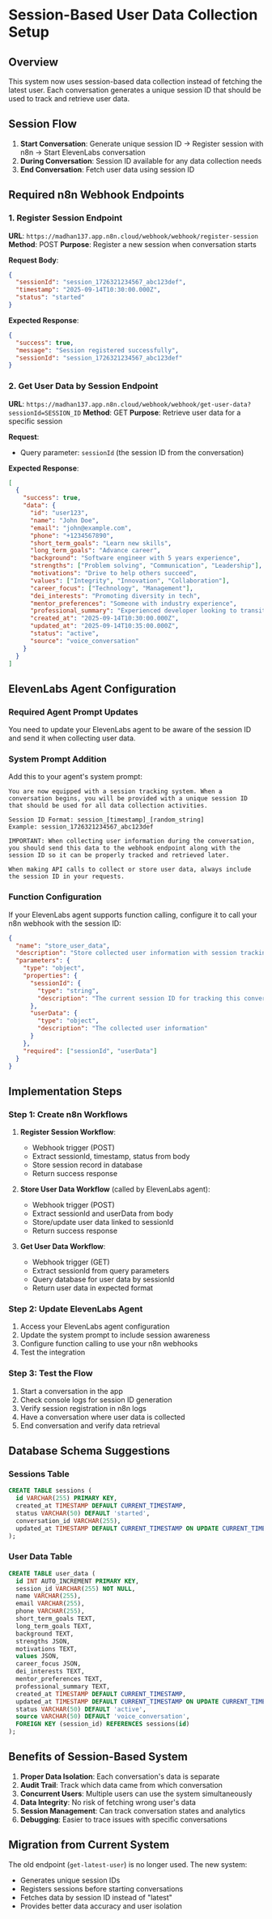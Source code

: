 # Session-Based User Data Collection Setup

## Overview

This system now uses session-based data collection instead of fetching the latest user. Each conversation generates a unique session ID that should be used to track and retrieve user data.

## Session Flow

1. **Start Conversation**: Generate unique session ID → Register session with n8n → Start ElevenLabs conversation
2. **During Conversation**: Session ID available for any data collection needs
3. **End Conversation**: Fetch user data using session ID

## Required n8n Webhook Endpoints

### 1. Register Session Endpoint

**URL**: `https://madhan137.app.n8n.cloud/webhook/webhook/register-session`
**Method**: POST
**Purpose**: Register a new session when conversation starts

**Request Body**:

```json
{
  "sessionId": "session_1726321234567_abc123def",
  "timestamp": "2025-09-14T10:30:00.000Z",
  "status": "started"
}
```

**Expected Response**:

```json
{
  "success": true,
  "message": "Session registered successfully",
  "sessionId": "session_1726321234567_abc123def"
}
```

### 2. Get User Data by Session Endpoint

**URL**: `https://madhan137.app.n8n.cloud/webhook/webhook/get-user-data?sessionId=SESSION_ID`
**Method**: GET
**Purpose**: Retrieve user data for a specific session

**Request**:

- Query parameter: `sessionId` (the session ID from the conversation)

**Expected Response**:

```json
[
  {
    "success": true,
    "data": {
      "id": "user123",
      "name": "John Doe",
      "email": "john@example.com",
      "phone": "+1234567890",
      "short_term_goals": "Learn new skills",
      "long_term_goals": "Advance career",
      "background": "Software engineer with 5 years experience",
      "strengths": ["Problem solving", "Communication", "Leadership"],
      "motivations": "Drive to help others succeed",
      "values": ["Integrity", "Innovation", "Collaboration"],
      "career_focus": ["Technology", "Management"],
      "dei_interests": "Promoting diversity in tech",
      "mentor_preferences": "Someone with industry experience",
      "professional_summary": "Experienced developer looking to transition to leadership",
      "created_at": "2025-09-14T10:30:00.000Z",
      "updated_at": "2025-09-14T10:35:00.000Z",
      "status": "active",
      "source": "voice_conversation"
    }
  }
]
```

## ElevenLabs Agent Configuration

### Required Agent Prompt Updates

You need to update your ElevenLabs agent to be aware of the session ID and send it when collecting user data.

### System Prompt Addition

Add this to your agent's system prompt:

```
You are now equipped with a session tracking system. When a conversation begins, you will be provided with a unique session ID that should be used for all data collection activities.

Session ID Format: session_[timestamp]_[random_string]
Example: session_1726321234567_abc123def

IMPORTANT: When collecting user information during the conversation, you should send this data to the webhook endpoint along with the session ID so it can be properly tracked and retrieved later.

When making API calls to collect or store user data, always include the session ID in your requests.
```

### Function Configuration

If your ElevenLabs agent supports function calling, configure it to call your n8n webhook with the session ID:

```json
{
  "name": "store_user_data",
  "description": "Store collected user information with session tracking",
  "parameters": {
    "type": "object",
    "properties": {
      "sessionId": {
        "type": "string",
        "description": "The current session ID for tracking this conversation"
      },
      "userData": {
        "type": "object",
        "description": "The collected user information"
      }
    },
    "required": ["sessionId", "userData"]
  }
}
```

## Implementation Steps

### Step 1: Create n8n Workflows

1. **Register Session Workflow**:

   - Webhook trigger (POST)
   - Extract sessionId, timestamp, status from body
   - Store session record in database
   - Return success response

2. **Store User Data Workflow** (called by ElevenLabs agent):

   - Webhook trigger (POST)
   - Extract sessionId and userData from body
   - Store/update user data linked to sessionId
   - Return success response

3. **Get User Data Workflow**:
   - Webhook trigger (GET)
   - Extract sessionId from query parameters
   - Query database for user data by sessionId
   - Return user data in expected format

### Step 2: Update ElevenLabs Agent

1. Access your ElevenLabs agent configuration
2. Update the system prompt to include session awareness
3. Configure function calling to use your n8n webhooks
4. Test the integration

### Step 3: Test the Flow

1. Start a conversation in the app
2. Check console logs for session ID generation
3. Verify session registration in n8n logs
4. Have a conversation where user data is collected
5. End conversation and verify data retrieval

## Database Schema Suggestions

### Sessions Table

```sql
CREATE TABLE sessions (
  id VARCHAR(255) PRIMARY KEY,
  created_at TIMESTAMP DEFAULT CURRENT_TIMESTAMP,
  status VARCHAR(50) DEFAULT 'started',
  conversation_id VARCHAR(255),
  updated_at TIMESTAMP DEFAULT CURRENT_TIMESTAMP ON UPDATE CURRENT_TIMESTAMP
);
```

### User Data Table

```sql
CREATE TABLE user_data (
  id INT AUTO_INCREMENT PRIMARY KEY,
  session_id VARCHAR(255) NOT NULL,
  name VARCHAR(255),
  email VARCHAR(255),
  phone VARCHAR(255),
  short_term_goals TEXT,
  long_term_goals TEXT,
  background TEXT,
  strengths JSON,
  motivations TEXT,
  values JSON,
  career_focus JSON,
  dei_interests TEXT,
  mentor_preferences TEXT,
  professional_summary TEXT,
  created_at TIMESTAMP DEFAULT CURRENT_TIMESTAMP,
  updated_at TIMESTAMP DEFAULT CURRENT_TIMESTAMP ON UPDATE CURRENT_TIMESTAMP,
  status VARCHAR(50) DEFAULT 'active',
  source VARCHAR(50) DEFAULT 'voice_conversation',
  FOREIGN KEY (session_id) REFERENCES sessions(id)
);
```

## Benefits of Session-Based System

1. **Proper Data Isolation**: Each conversation's data is separate
2. **Audit Trail**: Track which data came from which conversation
3. **Concurrent Users**: Multiple users can use the system simultaneously
4. **Data Integrity**: No risk of fetching wrong user's data
5. **Session Management**: Can track conversation states and analytics
6. **Debugging**: Easier to trace issues with specific conversations

## Migration from Current System

The old endpoint (`get-latest-user`) is no longer used. The new system:

- Generates unique session IDs
- Registers sessions before starting conversations
- Fetches data by session ID instead of "latest"
- Provides better data accuracy and user isolation
